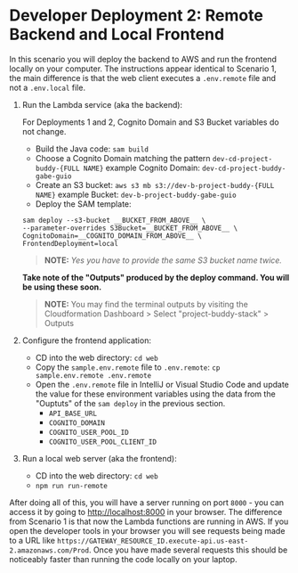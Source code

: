 # Developer Deployment 2: Remote Backend and Local Frontend

In this scenario you will deploy the backend to AWS and run the frontend locally on your computer. The instructions appear identical to Scenario 1, the main difference is that the web client executes a `.env.remote`  file and not a `.env.local` file.

1. Run the Lambda service (aka the backend):

    For Deployments 1 and 2, Cognito Domain and S3 Bucket variables do not change.

   - Build the Java code: `sam build`
   - Choose a Cognito Domain matching the pattern `dev-cd-project-buddy-{FULL NAME}` example Cognito Domain: `dev-cd-project-buddy-gabe-guio`
   - Create an S3 bucket: `aws s3 mb s3://dev-b-project-buddy-{FULL NAME}` example Bucket: `dev-b-project-buddy-gabe-guio`
   - Deploy the SAM template:

   ```
   sam deploy --s3-bucket __BUCKET_FROM_ABOVE__ \
   --parameter-overrides S3Bucket=__BUCKET_FROM_ABOVE__ \
   CognitoDomain=__COGNITO_DOMAIN_FROM_ABOVE__ \
   FrontendDeployment=local
   ```

   > **NOTE:** _Yes you have to provide the same S3 bucket name twice._

   **Take note of the "Outputs" produced by the deploy command. You will be using these soon.**

   > **NOTE:** You may find the terminal outputs by visiting the Cloudformation Dashboard > Select "project-buddy-stack" > Outputs

2. Configure the frontend application:
   - CD into the web directory: `cd web`
   - Copy the `sample.env.remote` file to `.env.remote`: `cp sample.env.remote .env.remote`
   - Open the `.env.remote` file in IntelliJ or Visual Studio Code and update the value for these environment variables using the data from the "Ouptuts" of the `sam deploy` in the previous section.
      - `API_BASE_URL`
      - `COGNITO_DOMAIN`
      - `COGNITO_USER_POOL_ID`
      - `COGNITO_USER_POOL_CLIENT_ID`

3. Run a local web server (aka the frontend):
   - CD into the web directory: `cd web`
   - `npm run run-remote`

After doing all of this, you will have a server running on port `8000` - you can access it by going to [http://localhost:8000](http://localhost:8000) in your browser. The difference from Scenario 1 is that now the Lambda functions are running in AWS. If you open the developer tools in your browser you will see requests being made to a URL like `https://GATEWAY_RESOURCE_ID.execute-api.us-east-2.amazonaws.com/Prod`. Once you have made several requests this should be noticeably faster than running the code locally on your laptop.